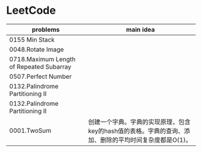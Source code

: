 # LeetCode



| problems                                 | main idea                                                    |
| ---------------------------------------- | ------------------------------------------------------------ |
| 0155 Min Stack                           |                                                              |
| 0048.Rotate Image                        |                                                              |
| 0718.Maximum Length of Repeated Subarray |                                                              |
| 0507.Perfect Number                      |                                                              |
| 0132.Palindrome Partitioning II          |                                                              |
| 0132.Palindrome Partitioning II          |                                                              |
| 0001.TwoSum                              | 创建一个字典。字典的实现原理，包含key的hash值的表格。字典的查询、添加、删除的平均时间复杂度都是O(1)。 |

